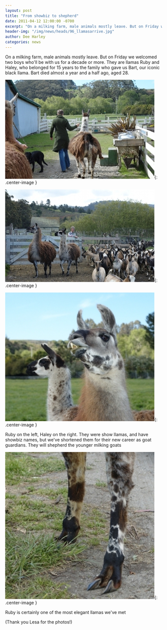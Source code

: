 ```yaml
---
layout: post
title: "From showbiz to shepherd"
date: 2011-04-12 12:00:00 -0700
excerpt: "On a milking farm, male animals mostly leave. But on Friday we welcomed two boys who'll be with ..."
header-img: "/img/news/heads/96_llamasarrive.jpg"
author: Dee Harley
categories: news
---
```

On a milking farm, male animals mostly leave. But on Friday we
welcomed two boys who'll be with us for a decade or more. They are
llamas Ruby and Haley, who belonged for 15 years to the family who
gave us Bart, our iconic black llama. Bart died almost a year and a
half ago, aged 28.

![image](/img/news/96_llamasarrive.jpg){: .center-image }

![image](/img/news/96_llamas&goats.jpg){: .center-image }

![image](/img/news/96_llamaheads.jpg){: .center-image }

Ruby on the left, Haley on the right. They were show llamas, and have
showbiz names, but we've shortened them for their new career as goat
guardians. They will shepherd the younger milking goats

![image](/img/news/96_llamalegs.jpg){: .center-image }

Ruby is certainly one of the most elegant llamas we've met

(Thank you Lesa for the photos!)

